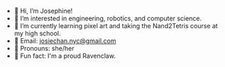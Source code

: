- 🌸 Hi, I’m Josephine!
- 🌸 I’m interested in engineering, robotics, and computer science.
- 🌸 I’m currently learning pixel art and taking the Nand2Tetris course at my high school.
- 🌸 Email: josiechan.nyc@gmail.com
- 🌸 Pronouns: she/her
- 🌸 Fun fact: I'm a proud Ravenclaw.
